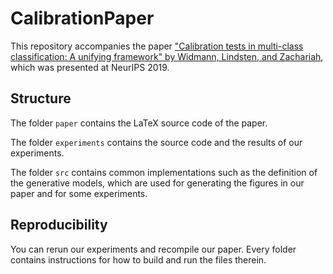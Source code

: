 # CalibrationPaper

This repository accompanies the paper ["Calibration tests in multi-class
classification: A unifying framework" by Widmann, Lindsten, and Zachariah](http://papers.nips.cc/paper/9392-calibration-tests-in-multi-class-classification-a-unifying-framework),
which was presented at NeurIPS 2019.

## Structure

The folder `paper` contains the LaTeX source code of the paper.

The folder `experiments` contains the source code and the results of our
experiments.

The folder `src` contains common implementations such as the definition of the
generative models, which are used for generating the figures in our paper and
for some experiments.

## Reproducibility

You can rerun our experiments and recompile our paper. Every folder contains
instructions for how to build and run the files therein.
